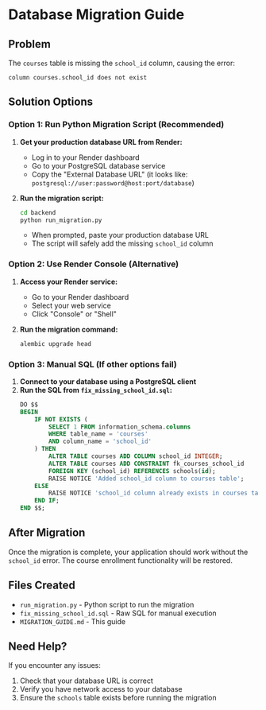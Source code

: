 # Database Migration Guide

## Problem
The `courses` table is missing the `school_id` column, causing the error:
```
column courses.school_id does not exist
```

## Solution Options

### Option 1: Run Python Migration Script (Recommended)

1. **Get your production database URL from Render:**
   - Log in to your Render dashboard
   - Go to your PostgreSQL database service
   - Copy the "External Database URL" (it looks like: `postgresql://user:password@host:port/database`)

2. **Run the migration script:**
   ```bash
   cd backend
   python run_migration.py
   ```
   - When prompted, paste your production database URL
   - The script will safely add the missing `school_id` column

### Option 2: Use Render Console (Alternative)

1. **Access your Render service:**
   - Go to your Render dashboard
   - Select your web service
   - Click "Console" or "Shell"

2. **Run the migration command:**
   ```bash
   alembic upgrade head
   ```

### Option 3: Manual SQL (If other options fail)

1. **Connect to your database using a PostgreSQL client**
2. **Run the SQL from `fix_missing_school_id.sql`:**
   ```sql
   DO $$
   BEGIN
       IF NOT EXISTS (
           SELECT 1 FROM information_schema.columns 
           WHERE table_name = 'courses' 
           AND column_name = 'school_id'
       ) THEN
           ALTER TABLE courses ADD COLUMN school_id INTEGER;
           ALTER TABLE courses ADD CONSTRAINT fk_courses_school_id 
           FOREIGN KEY (school_id) REFERENCES schools(id);
           RAISE NOTICE 'Added school_id column to courses table';
       ELSE
           RAISE NOTICE 'school_id column already exists in courses table';
       END IF;
   END $$;
   ```

## After Migration

Once the migration is complete, your application should work without the `school_id` error. The course enrollment functionality will be restored.

## Files Created

- `run_migration.py` - Python script to run the migration
- `fix_missing_school_id.sql` - Raw SQL for manual execution
- `MIGRATION_GUIDE.md` - This guide

## Need Help?

If you encounter any issues:
1. Check that your database URL is correct
2. Verify you have network access to your database
3. Ensure the `schools` table exists before running the migration